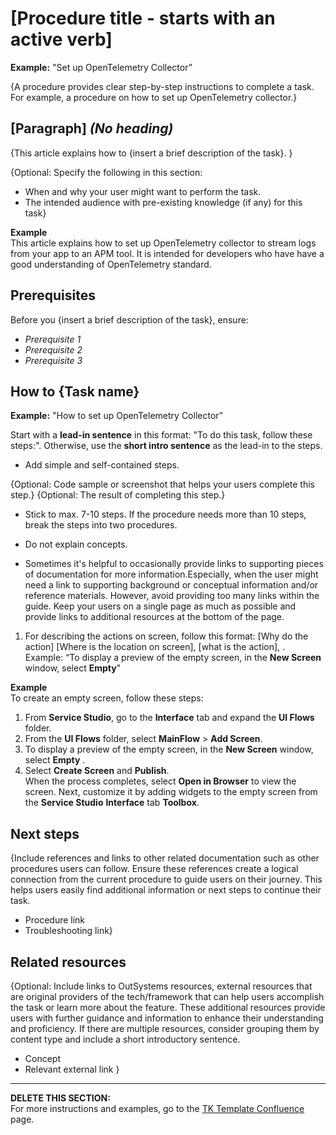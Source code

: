 # [Procedure title - starts with an active verb]  
**Example:** "Set up OpenTelemetry Collector”

{A procedure provides clear step-by-step instructions to complete a task. For example, a procedure on how to set up OpenTelemetry collector.}

## [Paragraph] *(No heading)*    

{This article explains how to {insert a brief description of the task}. }

{Optional: Specify the following in this section:
 * When and why your user might want to perform the task. 
 * The intended audience with pre-existing knowledge (if any) for this task}

**Example**  
This article explains how to set up OpenTelemetry collector to stream logs from your app to an APM tool. It is intended for developers who have have a good understanding of OpenTelemetry standard.

## Prerequisites

Before you {insert a brief description of the task}, ensure:
* _Prerequisite 1_   
* _Prerequisite 2_  
* _Prerequisite 3_  

## How to {Task name}

**Example:** "How to set up OpenTelemetry Collector”

Start  with a **lead-in sentence** in this format: "To do this task, follow these steps:". Otherwise, use the **short intro sentence** as the lead-in to the steps.


* Add simple and self-contained steps.

{Optional: Code sample or screenshot that helps your users complete this step.}
{Optional: The result of completing this step.}

* Stick to max. 7-10 steps. If the procedure needs more than 10 steps, break the steps into two procedures.

* Do not explain concepts.

* Sometimes it's helpful to occasionally provide links to supporting pieces of documentation for more information.Especially, when the user might need a link to supporting background or conceptual information and/or reference materials. However, avoid providing too many links within the guide. Keep your users on a single page as much as possible and provide links to additional resources at the bottom of the page.

1. For describing the actions on screen, follow this format:
[Why do the action] [Where is the location on screen], [what is the action], .  
   Example: “To display a preview of the empty screen, in the **New Screen** window, select **Empty**"

**Example**    
To create an empty screen, follow these steps:  
1. From **Service Studio**, go to the **Interface** tab and expand the **UI Flows** folder.  
1. From the **UI Flows** folder, select **MainFlow** > **Add Screen**.  
1. To display a preview of the empty screen, in the **New Screen** window, select **Empty** .
1. Select **Create Screen** and **Publish**.  
When the process completes, select **Open in Browser** to view the screen. Next, customize it by adding widgets to the empty screen from the **Service Studio** **Interface** tab **Toolbox**.  

## Next steps

{Include references and links to other related documentation such as other procedures users can follow. Ensure these references create a logical connection from the current procedure to guide users on their journey. This helps users easily find additional information or next steps to continue their task.

* Procedure link
* Troubleshooting link}

## Related resources

{Optional: Include links to OutSystems resources, external resources that are  original providers of the tech/framework that can help users accomplish the task or learn more about the feature. These additional resources provide users with further guidance and information to enhance their understanding and proficiency. If there are multiple resources, consider grouping them by content type and include a short introductory sentence.

* Concept
* Relevant external link
}

______________________________________________________________________________________________________________________________________________________________________
**DELETE THIS SECTION:**   
For more instructions and examples, go to the [TK Template Confluence](https://outsystemsrd.atlassian.net/wiki/spaces/TK/pages/2488336658/Technical+Knowledge+Templates#Procedure) page.
